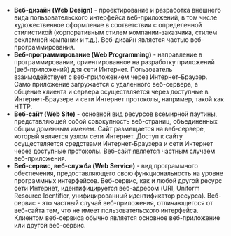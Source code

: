 - **Веб-дизайн (Web Design)** - проектирование и разработка внешнего вида пользовательского интерфейса веб-приложений, в том числе художественное оформление в соответствии с определенной стилистикой (корпоративным стилем компании-заказчика, стилем рекламной кампании и т.д.). Веб-дизайн является частью веб-программирования.
- **Веб-программирование (Web Programming)** - направление в программировании, ориентированное на разработку приложений (веб-приложений) для сети Интернет. Пользователь взаимодействует с веб-приложением через Интернет-Браузер. Само приложение загружается с удаленного веб-сервера, а общение клиента и сервера осуществляется через доступные в Интернет-Браузере и сети Интернет протоколы, например, такой как HTTP.
- **Веб-сайт (Web Site)** - основной вид ресурсов всемирной паутины, представляющей собой совокупность веб-страниц, объединенных общим доменным именем. Сайт размещается на веб-сервере, который является узлом сети Интернет. Доступ к сайту осуществляется средствами Интернет-Браузера и сети Интернет через доступные протоколы. Веб-сайт является частным случаем веб-приложения.
- **Веб-сервис, веб-служба (Web Service)** - вид программного обеспечения, предоставляющего свою функциональность на уровне программных интерфейсов. Веб-сервис, как и любой другой ресурс сети Интернет, идентифицируется веб-адресом (URI, Uniform Resource Identifier, унифицированный идентификатор ресурса). Веб-сервис - это частный случай веб-приложения, отличающегося от веб-сайта тем, что не имеет пользовательского интерфейса. Клиентом веб-сервиса обычно является основное веб-приложение или другой веб-сервис.
